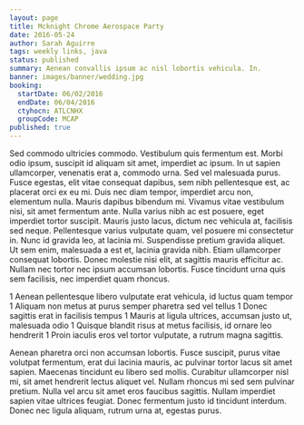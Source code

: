 ```yaml
---
layout: page
title: Mcknight Chrome Aerospace Party
date: 2016-05-24
author: Sarah Aguirre
tags: weekly links, java
status: published
summary: Aenean convallis ipsum ac nisl lobortis vehicula. In.
banner: images/banner/wedding.jpg
booking:
  startDate: 06/02/2016
  endDate: 06/04/2016
  ctyhocn: ATLCNHX
  groupCode: MCAP
published: true
---
```

Sed commodo ultricies commodo. Vestibulum quis fermentum est. Morbi odio ipsum, suscipit id aliquam sit amet, imperdiet ac ipsum. In ut sapien ullamcorper, venenatis erat a, commodo urna. Sed vel malesuada purus. Fusce egestas, elit vitae consequat dapibus, sem nibh pellentesque est, ac placerat orci ex eu mi. Duis nec diam tempor, imperdiet arcu non, elementum nulla. Mauris dapibus bibendum mi. Vivamus vitae vestibulum nisi, sit amet fermentum ante.
Nulla varius nibh ac est posuere, eget imperdiet tortor suscipit. Mauris justo lacus, dictum nec vehicula at, facilisis sed neque. Pellentesque varius vulputate quam, vel posuere mi consectetur in. Nunc id gravida leo, at lacinia mi. Suspendisse pretium gravida aliquet. Ut sem enim, malesuada a est et, lacinia gravida nibh. Etiam ullamcorper consequat lobortis. Donec molestie nisi elit, at sagittis mauris efficitur ac. Nullam nec tortor nec ipsum accumsan lobortis. Fusce tincidunt urna quis sem facilisis, nec imperdiet quam rhoncus.

1 Aenean pellentesque libero vulputate erat vehicula, id luctus quam tempor
1 Aliquam non metus at purus semper pharetra sed vel tellus
1 Donec sagittis erat in facilisis tempus
1 Mauris at ligula ultrices, accumsan justo ut, malesuada odio
1 Quisque blandit risus at metus facilisis, id ornare leo hendrerit
1 Proin iaculis eros vel tortor vulputate, a rutrum magna sagittis.

Aenean pharetra orci non accumsan lobortis. Fusce suscipit, purus vitae volutpat fermentum, erat dui lacinia mauris, ac pulvinar tortor lacus sit amet sapien. Maecenas tincidunt eu libero sed mollis. Curabitur ullamcorper nisl mi, sit amet hendrerit lectus aliquet vel. Nullam rhoncus mi sed sem pulvinar pretium. Nulla vel arcu sit amet eros faucibus sagittis. Nullam imperdiet sapien vitae ultrices feugiat. Donec fermentum justo id tincidunt interdum. Donec nec ligula aliquam, rutrum urna at, egestas purus.
